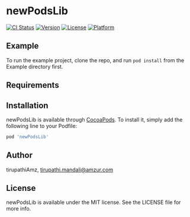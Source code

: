 # newPodsLib

[![CI Status](https://img.shields.io/travis/tirupathiAmz/newPodsLib.svg?style=flat)](https://travis-ci.org/tirupathiAmz/newPodsLib)
[![Version](https://img.shields.io/cocoapods/v/newPodsLib.svg?style=flat)](https://cocoapods.org/pods/newPodsLib)
[![License](https://img.shields.io/cocoapods/l/newPodsLib.svg?style=flat)](https://cocoapods.org/pods/newPodsLib)
[![Platform](https://img.shields.io/cocoapods/p/newPodsLib.svg?style=flat)](https://cocoapods.org/pods/newPodsLib)

## Example

To run the example project, clone the repo, and run `pod install` from the Example directory first.

## Requirements

## Installation

newPodsLib is available through [CocoaPods](https://cocoapods.org). To install
it, simply add the following line to your Podfile:

```ruby
pod 'newPodsLib'
```

## Author

tirupathiAmz, tirupathi.mandali@amzur.com

## License

newPodsLib is available under the MIT license. See the LICENSE file for more info.

